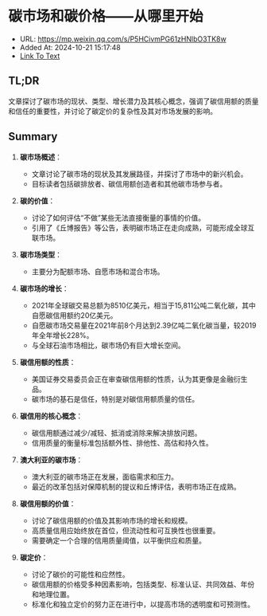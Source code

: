 # 碳市场和碳价格——从哪里开始
- URL: https://mp.weixin.qq.com/s/P5HCivmPG61zHNlbO3TK8w
- Added At: 2024-10-21 15:17:48
- [Link To Text](2024-10-21-碳市场和碳价格——从哪里开始_raw.md)

## TL;DR
文章探讨了碳市场的现状、类型、增长潜力及其核心概念，强调了碳信用额的质量和信任的重要性，并讨论了碳定价的复杂性及其对市场发展的影响。

## Summary
1. **碳市场概述**：
   - 文章讨论了碳市场的现状及其发展路径，并探讨了市场中的新兴机会。
   - 目标读者包括碳排放者、碳信用额创造者和其他碳市场参与者。

2. **碳的价值**：
   - 讨论了如何评估“不做”某些无法直接衡量的事情的价值。
   - 引用了《丘博报告》等公告，表明碳市场正在走向成熟，可能形成全球互联市场。

3. **碳市场类型**：
   - 主要分为配额市场、自愿市场和混合市场。

4. **碳市场的增长**：
   - 2021年全球碳交易总额为8510亿美元，相当于15,811公吨二氧化碳，其中自愿碳信用额约20亿美元。
   - 自愿碳市场交易量在2021年前8个月达到2.39亿吨二氧化碳当量，较2019年全年增长228%。
   - 与全球石油市场相比，碳市场仍有巨大增长空间。

5. **碳信用额的性质**：
   - 美国证券交易委员会正在审查碳信用额的性质，认为其更像是金融衍生品。
   - 碳市场的基石是信任，特别是对碳信用额质量的信任。

6. **碳信用的核心概念**：
   - 碳信用额通过减少/减轻、抵消或消除来解决排放问题。
   - 信用质量的衡量标准包括额外性、排他性、高估和持久性。

7. **澳大利亚的碳市场**：
   - 澳大利亚的碳市场正在发展，面临需求和压力。
   - 最近的改革包括对保障机制的提议和丘博评估，表明市场正在成熟。

8. **碳信用额的价值**：
   - 讨论了碳信用额的价值及其影响市场的增长和规模。
   - 高质量信用应始终放在首位，但流动性和可互换性也很重要。
   - 需要确定一个合理的信用质量阈值，以平衡供应和质量。

9. **碳定价**：
   - 讨论了碳价的可能性和应然性。
   - 碳信用额的价格受多种因素影响，包括类型、标准认证、共同效益、年份和地理位置。
   - 标准化和独立定价的努力正在进行中，以提高市场的透明度和可预测性。
